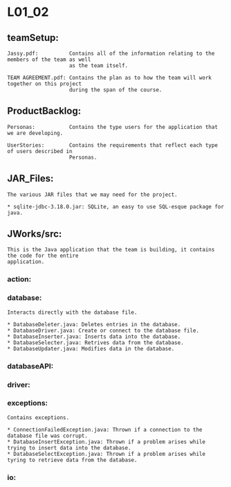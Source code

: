 # L01_02

## teamSetup:
 
    Jassy.pdf:          Contains all of the information relating to the members of the team as well
                        as the team itself.
                        
    TEAM AGREEMENT.pdf: Contains the plan as to how the team will work together on this project
                        during the span of the course.

## ProductBacklog:
    
    Personas:           Contains the type users for the application that we are developing.

    UserStories:        Contains the requirements that reflect each type of users described in 
                        Personas.


## JAR_Files:

    The various JAR files that we may need for the project.

    * sqlite-jdbc-3.18.0.jar: SQLite, an easy to use SQL-esque package for java.

## JWorks/src:              
    
    This is the Java application that the team is building, it contains the code for the entire 
    application.
    
### action:
    
### database: 

    Interacts directly with the database file.
    
    * DatabaseDeleter.java: Deletes entries in the database.
    * DatabaseDriver.java: Create or connect to the database file.
    * DatabaseInserter.java: Inserts data into the database.
    * DatabaseSelecter.java: Retrives data from the database.
    * DatabaseUpdater.java: Modifies data in the database.
    
### databaseAPI:

### driver:

### exceptions:

    Contains exceptions.
    
    * ConnectionFailedException.java: Thrown if a connection to the database file was corrupt.
    * DatabaseInsertException.java: Thrown if a problem arises while trying to insert data into the database.
    * DatabaseSelectException.java: Thrown if a problem arises while tyring to retrieve data from the database.

### io:
